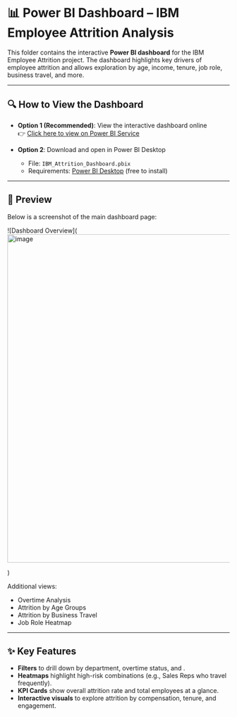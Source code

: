 # 📊 Power BI Dashboard – IBM Employee Attrition Analysis

This folder contains the interactive **Power BI dashboard** for the IBM Employee Attrition project. The dashboard highlights key drivers of employee attrition and allows exploration by age, income, tenure, job role, business travel, and more.  

---

## 🔍 How to View the Dashboard
- **Option 1 (Recommended)**: View the interactive dashboard online  
  👉 [Click here to view on Power BI Service](https://app.powerbi.com/groups/me/reports/888a3761-6d11-4097-a4a3-5aebb942924d/05fe1b77c88a29708e6d?experience=power-bi)  

- **Option 2**: Download and open in Power BI Desktop  
  - File: `IBM_Attrition_Dashboard.pbix`  
  - Requirements: [Power BI Desktop](https://powerbi.microsoft.com/desktop/) (free to install)

---

## 📸 Preview
Below is a screenshot of the main dashboard page:  

![Dashboard Overview](<img width="1321" height="743" alt="image" src="https://github.com/user-attachments/assets/13b82b0b-dbf0-45ef-9d1c-6a5598127e1d" />

)  

Additional views:  
- Overtime Analysis  
- Attrition by Age Groups  
- Attrition by Business Travel  
- Job Role Heatmap  

---

## ✨ Key Features
- **Filters** to drill down by department, overtime status, and .  
- **Heatmaps** highlight high-risk combinations (e.g., Sales Reps who travel frequently).  
- **KPI Cards** show overall attrition rate and total employees at a glance.  
- **Interactive visuals** to explore attrition by compensation, tenure, and engagement.  
